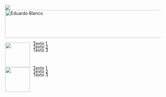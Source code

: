 <img src="https://raw.githubusercontent.com/hebertdev1/hebertdev1/master/javascript.gif"/>
<a href="https://facebook.com/eduardo.white.97"><img src="https://images.cooltext.com/5465671.png" width="597" height="91" alt="Eduardo Blanco" /></a>
<br />
<a href="http://cooltext.com" target="_top"><img src="https://cooltext.com/images/ct_pixel.gif" width="80" height="15" border="0"/></a>
<br/>
<div style="display:flex; flex-direction: column;">
    <div style="display:flex;">
        <img width=80px; height=80px src="https://aprendomates.files.wordpress.com/2010/11/simpsons.jpg"/>
        <div style="display:flex; flex-direction: column; margin-left: 10px; margin-top:-20px;">
            <p>Texto 1</p>
            <p style="margin-top:-20px;">Texto 2</p>
            <p style="margin-top:-20px;">Texto 3</p>
        </div>
    </div>
    <div style="display:flex;">
        <img width=80px; height=80px src="https://aprendomates.files.wordpress.com/2010/11/simpsons.jpg"/>
        <div style="display:flex; flex-direction: column; margin-left: 10px; margin-top:-20px;">
            <p>Texto 1</p>
            <p style="margin-top:-20px;">Texto 2</p>
            <p style="margin-top:-20px;">Texto 3</p>
        </div>
    </div>
</div>

